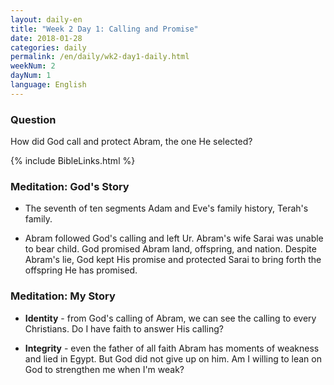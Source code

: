 ```yaml
---
layout: daily-en
title: "Week 2 Day 1: Calling and Promise"
date: 2018-01-28
categories: daily
permalink: /en/daily/wk2-day1-daily.html
weekNum: 2
dayNum: 1
language: English
---
```


### Question     
How did God call and protect Abram, the one He selected?

{% include BibleLinks.html %} 

### Meditation: God's Story   
+ The seventh of ten segments Adam and Eve's family history, Terah's family. 

+ Abram followed God's calling and left Ur. Abram's wife Sarai was unable to bear child. God promised Abram land, offspring, and nation. Despite Abram's lie, God kept His promise and protected Sarai to bring forth the offspring He has promised. 

### Meditation: My Story   
+ **Identity** - from God's calling of Abram, we can see the calling to every Christians. Do I have faith to answer His calling? 

+ **Integrity** - even the father of all faith Abram has moments of weakness and lied in Egypt. But God did not give up on him. Am I willing to lean on God to strengthen me when I'm weak? 

